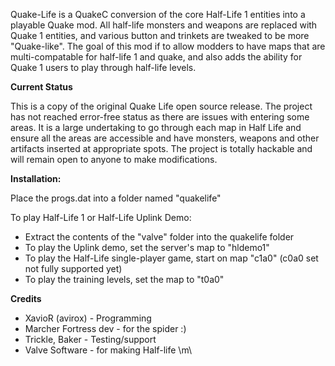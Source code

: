 Quake-Life is a QuakeC conversion of the core Half-Life 1 entities into 
a playable Quake mod. All half-life monsters and weapons are replaced 
with Quake 1 entities, and various button and trinkets are tweaked to be 
more "Quake-like". The goal of this mod if to allow modders to have
maps that are multi-compatable for half-life 1 and quake, and also adds 
the ability for Quake 1 users to play through half-life levels.

**Current Status**

This is a copy of the original Quake Life open source release. The 
project has not reached error-free status as there are issues 
with entering some areas. It is a large undertaking to go through each 
map in Half Life and ensure all the areas are accessible and have monsters, 
weapons and other artifacts inserted at appropriate spots. The project 
is totally hackable and will remain open to anyone to make 
modifications.


**Installation:**

Place the progs.dat into a folder named "quakelife"

To play Half-Life 1 or Half-Life Uplink Demo:

* Extract the contents of the "valve" folder into the quakelife folder
* To play the Uplink demo, set the server's map to "hldemo1"
* To play the Half-Life single-player game, start on map "c1a0" (c0a0 
set 
not fully supported yet)
* To play the training levels, set the map to "t0a0"

**Credits**

* XavioR (avirox) - Programming
* Marcher Fortress dev - for the spider :)
* Trickle, Baker - Testing/support
* Valve Software - for making Half-life \m\


